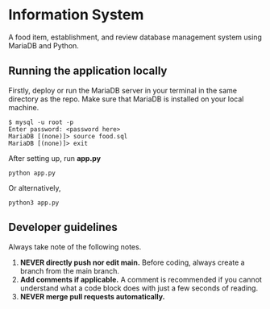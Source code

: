 # Information System
A food item, establishment, and review database management system using MariaDB and Python.
## Running the application locally
Firstly, deploy or run the MariaDB server in your terminal in the same directory as the repo. Make sure that MariaDB is installed on your local machine.

    $ mysql -u root -p
    Enter password: <password here>
    MariaDB [(none)]> source food.sql
    MariaDB [(none)]> exit
    
After setting up, run **app.py**

    python app.py

Or alternatively,

    python3 app.py

## Developer guidelines
Always take note of the following notes.
1. **NEVER directly push nor edit main.** Before coding, always create a branch from the main branch.
2. **Add comments if applicable.** A comment is recommended if you cannot understand what a code block does with just a few seconds of reading.
3. **NEVER merge pull requests automatically.** 
